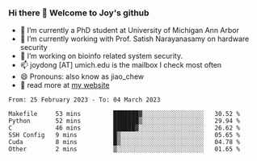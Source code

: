 ### Hi there 👋 Welcome to Joy's github

- 🔭 I’m currently a PhD student at University of Michigan Ann Arbor
- 🌱 I’m currently working with Prof. Satish Narayanasamy on hardware security
- 👯 I’m working on bioinfo related system security. 
- 📫 joydong [AT] umich.edu is the mailbox I check most often
- 😄 Pronouns: also know as jiao_chew
- 💬 read more at [my website](https://joydddd.github.io/)
<!--START_SECTION:waka-->

```text
From: 25 February 2023 - To: 04 March 2023

Makefile     53 mins         ███████▓░░░░░░░░░░░░░░░░░   30.52 %
Python       52 mins         ███████▒░░░░░░░░░░░░░░░░░   29.94 %
C            46 mins         ██████▓░░░░░░░░░░░░░░░░░░   26.62 %
SSH Config   9 mins          █▒░░░░░░░░░░░░░░░░░░░░░░░   05.65 %
Cuda         8 mins          █▒░░░░░░░░░░░░░░░░░░░░░░░   04.78 %
Other        2 mins          ▒░░░░░░░░░░░░░░░░░░░░░░░░   01.65 %
```

<!--END_SECTION:waka-->
